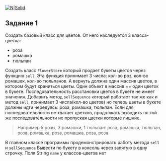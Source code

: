 [![N|Solid](http://otrude.net/company_img/78d6e3a3e0b075b420128c52b3c07b3d.jpg)](http://otrude.net/company_img/78d6e3a3e0b075b420128c52b3c07b3d.jpg)

## Задание 1
Создать базовый класс для цветов. От него наследуется 3 класса-цветка:
- роза
- ромашка
- тюльпан

Создать класс `FlowerStore` который продает букеты цветов через функцию `sell`. Эта функция принимает 3 числа: кол-во роз, кол-во ромашек, кол-во тюльпанов. А вернуть должна один массив цветов, в котором будут храниться цветы. Один объект в массив == один цветок в букете. Последовательность расстановки цветов в букете не имеет значения.
Добавить метод `sellSequence` который работает так же как и метод `sell`, принимает 3 числа(кол-во цветов) но теперь цветы в букете должны идти чередуясь: роза, ромашка, тюльпан. Если для последовательности не хватает цветков, продолжать выводить по той же последовательности но пропуская цветки которые лишние. 

> Например 5 розы, 3 ромашки, 1 тюльпан:
> роза, ромашка, тюльпан, роза, ромашка, роза, ромашка, роза, роза

В главном классе программы продемонстрировать работу метода `sell` и `sellSequence`
Вывести по букету в консоль через запятую в одну строчку.
Поля String `name` у классов-цветов нет





